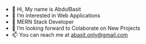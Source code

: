- 👋 Hi, My name is AbdulBasit
- 👀 I’m interested in Web Applications
- 🌱 MERN Stack Developer
- 💞️ I’m looking forward to Colaborate on New Projects
- 📫 You can reach me at abasit.only@gmail.com

<!---
basitgillani/basitgillani is a ✨ special ✨ repository because its `README.md` (this file) appears on your GitHub profile.
You can click the Preview link to take a look at your changes.
--->
